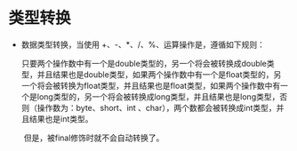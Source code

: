# 类型转换

- 数据类型转换，当使用 +、-、*、/、%、运算操作是，遵循如下规则：   

  ​    只要两个操作数中有一个是double类型的，另一个将会被转换成double类型，并且结果也是double类型，如果两个操作数中有一个是float类型的，另一个将会被转换为float类型，并且结果也是float类型，如果两个操作数中有一个是long类型的，另一个将会被转换成long类型，并且结果也是long类型，否则（操作数为：byte、short、int 、char），两个数都会被转换成int类型，并且结果也是int类型。

  ​	但是，被final修饰时就不会自动转换了。